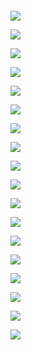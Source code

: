 ####


![](7-newsletter-form-examples.png)

![](43-email-signup-flow.png)

![](client-and-newsletter-tables.png)

![](confirmation-email-workflow.png)

![](customer-newsletter1.png)

![](db-tables.png)

![](email-newsletter-flow.png)

![](email-newsletters-big-schema.png)

![](image-asset.png)

![](images.png)

![](lite-reg-screen.png)

![](newsetter-autoresponder-model.png)

![](newsletter-database.gif)

![](newsletter-db-schema.png)

![](newsletter-schema.jpg)

![](schema-with-something.jpg)

![](sign-up-sequence.png)

![](welcome-email-8-638.jpg)
